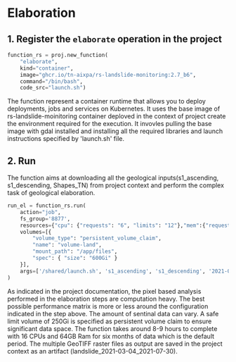 # Elaboration

## 1. Register the `elaborate` operation in the project

```python
function_rs = proj.new_function(
    "elaborate",
    kind="container",
    image="ghcr.io/tn-aixpa/rs-landslide-monitoring:2.7_b6",
    command="/bin/bash",
    code_src="launch.sh")
```

The function represent a container runtime that allows you to deploy deployments, jobs and services on Kubernetes. It uses the base image of rs-landslide-moinitoring container deploved in the context of project create the environment required for the execution. It invovles pulling the base image with gdal installed and installing all the required libraries and launch instructions specified by 'launch.sh' file.

## 2. Run

The function aims at downloading all the geological inputs(s1_ascending, s1_descending, Shapes_TN) from project context and perform the complex task of geological elaboration.

```python
run_el = function_rs.run(
    action="job",
    fs_group='8877',
    resources={"cpu": {"requests": "6", "limits": "12"},"mem":{"requests": "32Gi", "limits": "64Gi"}},
    volumes=[{
        "volume_type": "persistent_volume_claim",
        "name": "volume-land",
        "mount_path": "/app/files",
        "spec": { "size": "600Gi" }
    }],
    args=['/shared/launch.sh', 's1_ascending', 's1_descending', '2021-03-01', '2021-07-30', 'landslide_2021-03-04_2021-07-30', 'Shapes_TN', 'ammprv_v.shp','POLYGON((10.81295 45.895743, 10.813637 45.895743, 10.813637 45.89634, 10.81295 45.89634, 10.81295 45.895743))']
)
```

As indicated in the project documentation, the pixel based analysis performed in the elaboration steps are computation heavy. The best possible performance matrix is more or less around the configuration indicated in the step above. The amount of sentinal data can vary. A safe limit volume of 250Gi is specified as persistent volume claim to ensure significant data space. The function takes around 8-9 hours to complete with 16 CPUs and 64GB Ram for six months of data which is the default period. The multiple GeoTIFF raster files as output are saved in the project context as an artifact (landslide_2021-03-04_2021-07-30).
